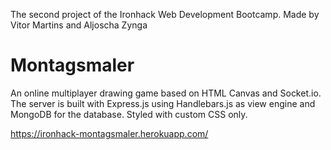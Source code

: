 The second project of the Ironhack Web Development Bootcamp.
Made by Vitor Martins and Aljoscha Zynga

# Montagsmaler

An online multiplayer drawing game based on HTML Canvas and Socket.io. The server is built with Express.js using Handlebars.js as view engine and MongoDB for the database. Styled with custom CSS only.

https://ironhack-montagsmaler.herokuapp.com/
